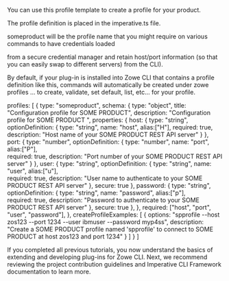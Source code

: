 <?xml version="1.0" encoding="UTF-8"?><?workdir /opt/dita-ot/out/.tmp?><?workdir-uri file:/opt/dita-ot/out/.tmp/?><?path2project ../../?><?path2project-uri ../../?><?path2rootmap-uri ../../?><topic xmlns:ditaarch="http://dita.oasis-open.org/architecture/2005/" xmlns:dita-ot="http://dita-ot.sourceforge.net/ns/201007/dita-ot" class="- topic/topic " ditaarch:DITAArchVersion="1.2" domains="(topic hi-d) (topic ut-d) (topic indexing-d) (topic hazard-d) (topic abbrev-d) (topic pr-d) (topic sw-d) (topic ui-d)" id="implementing-profiles-in-a-plug-in" xtrf="file:/opt/dita-ot/data/extend/extend-cli/cli-implement-profiles.md" xtrc="topic:1;182:3"><title class="- topic/title " xtrf="file:/opt/dita-ot/data/extend/extend-cli/cli-implement-profiles.md" xtrc="title:1;182:3">Implementing profiles in a plug-in</title><body class="- topic/body " xtrf="file:/opt/dita-ot/data/extend/extend-cli/cli-implement-profiles.md" xtrc="body:1;182:3"><p class="- topic/p " xtrf="file:/opt/dita-ot/data/extend/extend-cli/cli-implement-profiles.md" xtrc="p:1;182:3">You can use this profile template to create a profile for your product.</p><p class="- topic/p " xtrf="file:/opt/dita-ot/data/extend/extend-cli/cli-implement-profiles.md" xtrc="p:2;182:3">The profile definition is placed in the <codeph class="+ topic/ph pr-d/codeph " xtrf="file:/opt/dita-ot/data/extend/extend-cli/cli-implement-profiles.md" xtrc="codeph:1;182:3">imperative.ts</codeph> file.</p><p class="- topic/p " xtrf="file:/opt/dita-ot/data/extend/extend-cli/cli-implement-profiles.md" xtrc="p:3;182:3"><codeph class="+ topic/ph pr-d/codeph " xtrf="file:/opt/dita-ot/data/extend/extend-cli/cli-implement-profiles.md" xtrc="codeph:2;182:3">someproduct</codeph> will be the profile name that you might require on various commands to have credentials loaded
from a secure credential manager and retain host/port information (so that you can easily swap to different servers)
from the CLI).</p><p class="- topic/p " xtrf="file:/opt/dita-ot/data/extend/extend-cli/cli-implement-profiles.md" xtrc="p:4;182:3">By default, if your plug-in is installed into Zowe CLI that contains a profile definition like this, commands will automatically
be created under <codeph class="+ topic/ph pr-d/codeph " xtrf="file:/opt/dita-ot/data/extend/extend-cli/cli-implement-profiles.md" xtrc="codeph:3;182:3">zowe profiles ...</codeph> to create, validate, set default, list, etc... for your profile.</p><codeblock class="+ topic/pre pr-d/codeblock " xml:space="preserve" outputclass="typescript" xtrf="file:/opt/dita-ot/data/extend/extend-cli/cli-implement-profiles.md" xtrc="codeblock:1;182:3">profiles: [
    {
      type: "someproduct",
      schema: {
        type: "object",
        title: "Configuration profile for SOME PRODUCT",
        description: "Configuration profile for SOME PRODUCT ",
        properties: {
          host: {
            type: "string",
            optionDefinition: {
              type: "string",
              name: "host",
              alias:["H"],
              required: true,
              description: "Host name of your SOME PRODUCT REST API server"
            }
          },
          port: {
            type: "number",
            optionDefinition: {
              type: "number",
              name: "port",
               alias:["P"],         
              required: true,
              description: "Port number of your SOME PRODUCT REST API server"
            }
          },
          user: {
            type: "string",
            optionDefinition: {
              type: "string",
              name: "user",
              alias:["u"],          
              required: true,
              description: "User name to authenticate to your SOME PRODUCT REST API server"
            },
            secure: true
          },
          password: {
            type: "string",
            optionDefinition: {
              type: "string",
              name: "password",
              alias:["p"],          
              required: true,
              description: "Password to authenticate to your SOME PRODUCT REST API server"
            },
            secure: true
          },
        },
        required: ["host", "port", "user", "password"],
      },
      createProfileExamples: [
        {
         options: "spprofile --host zos123 --port 1234 --user ibmuser --password myp4ss",
         description: "Create a SOME PRODUCT profile named 'spprofile' to connect to SOME PRODUCT at host zos123 and port 1234"
        }
      ]
    }
]</codeblock></body><topic class="- topic/topic " ditaarch:DITAArchVersion="1.2" domains="(topic hi-d) (topic ut-d) (topic indexing-d) (topic hazard-d) (topic abbrev-d) (topic pr-d) (topic sw-d) (topic ui-d)" id="next-steps" xtrf="file:/opt/dita-ot/data/extend/extend-cli/cli-implement-profiles.md" xtrc="topic:2;182:3"><title class="- topic/title " xtrf="file:/opt/dita-ot/data/extend/extend-cli/cli-implement-profiles.md" xtrc="title:2;182:3">Next steps</title><body class="- topic/body " xtrf="file:/opt/dita-ot/data/extend/extend-cli/cli-implement-profiles.md" xtrc="body:2;182:3"><p class="- topic/p " xtrf="file:/opt/dita-ot/data/extend/extend-cli/cli-implement-profiles.md" xtrc="p:5;182:3">If you completed all previous tutorials, you now understand the basics of extending and developing plug-ins for Zowe CLI. Next, we recommend reviewing the project <xref class="- topic/xref " href="597bc308fa216dda1c2001cd53ef34f48943f346.md#contribution-guidelines" dita-ot:orig-format="markdown" format="dita" xtrf="file:/opt/dita-ot/data/extend/extend-cli/cli-implement-profiles.md" xtrc="xref:1;182:3">contribution guidelines</xref> and <xref class="- topic/xref " href="597bc308fa216dda1c2001cd53ef34f48943f346.md#Imperative-CLI-Framework-documentation" dita-ot:orig-format="markdown" format="dita" xtrf="file:/opt/dita-ot/data/extend/extend-cli/cli-implement-profiles.md" xtrc="xref:2;182:3">Imperative CLI Framework documentation</xref> to learn more.</p></body></topic></topic>